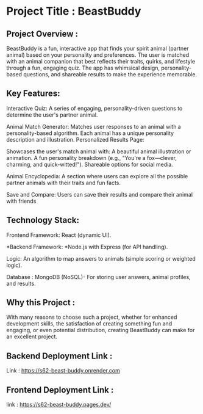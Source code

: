 # Project Title : BeastBuddy

## Project Overview :

BeastBuddy is a fun, interactive app that finds your spirit animal (partner animal) based on your personality and preferences. The user is matched with an animal companion that best reflects their traits, quirks, and lifestyle through a fun, engaging quiz. The app has whimsical design, personality-based questions, and shareable results to make the experience memorable.

## Key Features:

Interactive Quiz: A series of engaging, personality-driven questions to determine the user's partner animal.

Animal Match Generator: Matches user responses to an animal with a personality-based algorithm. Each animal has a unique personality description and illustration. Personalized Results Page:

Showcases the user's match animal with: A beautiful animal illustration or animation. A fun personality breakdown (e.g., "You're a fox—clever, charming, and quick-witted!"). Shareable options for social media.

Animal Encyclopedia: A section where users can explore all the possible partner animals with their traits and fun facts.

Save and Compare: Users can save their results and compare their animal with friends

## Technology Stack:

Frontend Framework: React (dynamic UI).

*Backend Framework: *Node.js with Express (for API handling).

Logic: An algorithm to map answers to animals (simple scoring or weighted logic).

Database : MongoDB (NoSQL)- For storing user answers, animal profiles, and results.

## Why this Project : 
With many reasons to choose such a project, whether for enhanced development skills, the satisfaction of creating something fun and engaging, or even potential distribution, creating BeastBuddy can make for an excellent project.

## Backend Deployment Link : 
Link : https://s62-beast-buddy.onrender.com

## Frontend Deployment Link :
link : https://s62-beast-buddy.pages.dev/
